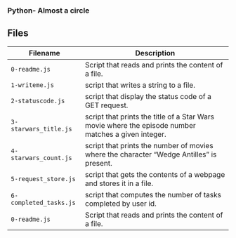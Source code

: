 ### 
### Python- Almost a circle
###

## Files
| Filename | Description |
| -------- | ----------- |
| `0-readme.js` | Script that reads and prints the content of a file. |
| `1-writeme.js` | script that writes a string to a file. |
| `2-statuscode.js` | script that display the status code of a GET request.|
| `3-starwars_title.js` | script that prints the title of a Star Wars movie where the episode number matches a given integer. |
| `4-starwars_count.js` | script that prints the number of movies where the character “Wedge Antilles” is present. |
| `5-request_store.js` | script that gets the contents of a webpage and stores it in a file. |
| `6-completed_tasks.js` |  script that computes the number of tasks completed by user id.|
| `0-readme.js` | Script that reads and prints the content of a file. |